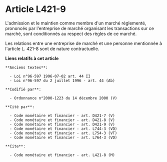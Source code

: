 # Article L421-9

L'admission et le maintien comme membre d'un marché réglementé, prononcés par l'entreprise de marché organisant les
transactions sur ce marché, sont conditionnés au respect des règles de ce marché.

Les relations entre une entreprise de marché et une personne mentionnée à l'article L. 421-8 sont de nature contractuelle.

**Liens relatifs à cet article**

	**Anciens textes**:

	  - Loi n°96-597 1996-07-02 art. 44 II
	  - Loi n°96-597 du 2 juillet 1996 - art. 44 (Ab)

	**Codifié par**:

	  - Ordonnance n°2000-1223 du 14 décembre 2000 (V)

	**Cité par**:

	  - Code monétaire et financier - art. D421-7 (V)
	  - Code monétaire et financier - art. D421-8 (V)
	  - Code monétaire et financier - art. D421-9 (V)
	  - Code monétaire et financier - art. L744-3 (VD)
	  - Code monétaire et financier - art. L754-3 (VT)
	  - Code monétaire et financier - art. L764-3 (VD)

	**Cite**:

	  - Code monétaire et financier - art. L421-8 (M)
